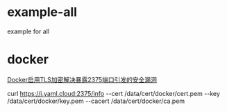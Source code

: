 # example-all
example for all

# docker
[Docker启用TLS加密解决暴露2375端口引发的安全漏洞](https://www.cnblogs.com/haoxianrui/p/14095306.html)

curl https://i.yaml.cloud:2375/info --cert /data/cert/docker/cert.pem --key /data/cert/docker/key.pem --cacert /data/cert/docker/ca.pem
